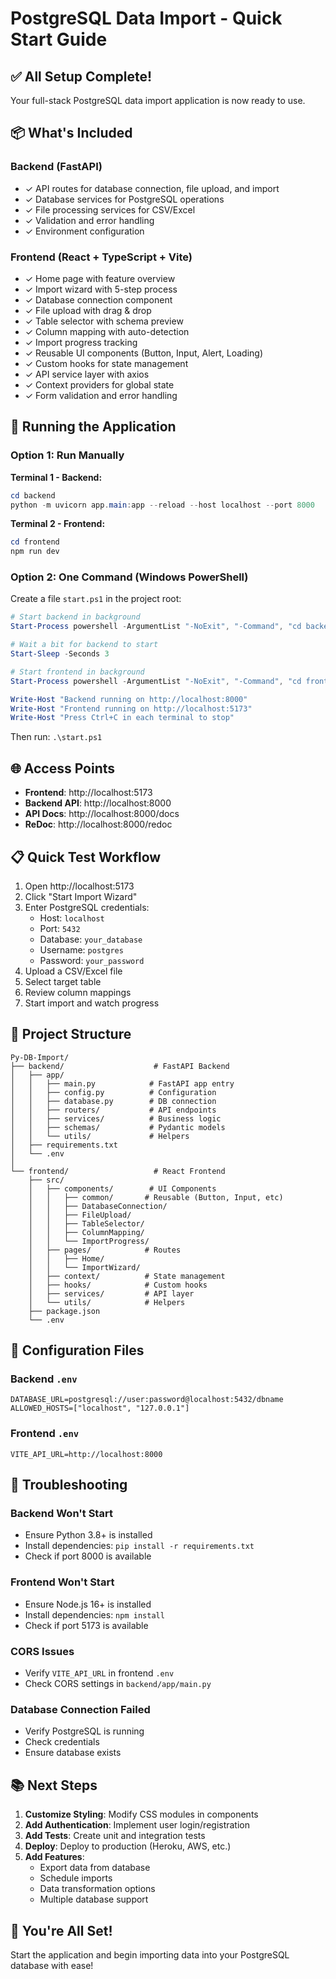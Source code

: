# PostgreSQL Data Import - Quick Start Guide

## ✅ All Setup Complete!

Your full-stack PostgreSQL data import application is now ready to use.

## 📦 What's Included

### Backend (FastAPI)
- ✓ API routes for database connection, file upload, and import
- ✓ Database services for PostgreSQL operations
- ✓ File processing services for CSV/Excel
- ✓ Validation and error handling
- ✓ Environment configuration

### Frontend (React + TypeScript + Vite)
- ✓ Home page with feature overview
- ✓ Import wizard with 5-step process
- ✓ Database connection component
- ✓ File upload with drag & drop
- ✓ Table selector with schema preview
- ✓ Column mapping with auto-detection
- ✓ Import progress tracking
- ✓ Reusable UI components (Button, Input, Alert, Loading)
- ✓ Custom hooks for state management
- ✓ API service layer with axios
- ✓ Context providers for global state
- ✓ Form validation and error handling

## 🚀 Running the Application

### Option 1: Run Manually

**Terminal 1 - Backend:**
```powershell
cd backend
python -m uvicorn app.main:app --reload --host localhost --port 8000
```

**Terminal 2 - Frontend:**
```powershell
cd frontend
npm run dev
```

### Option 2: One Command (Windows PowerShell)

Create a file `start.ps1` in the project root:
```powershell
# Start backend in background
Start-Process powershell -ArgumentList "-NoExit", "-Command", "cd backend; python -m uvicorn app.main:app --reload --host localhost --port 8000"

# Wait a bit for backend to start
Start-Sleep -Seconds 3

# Start frontend in background
Start-Process powershell -ArgumentList "-NoExit", "-Command", "cd frontend; npm run dev"

Write-Host "Backend running on http://localhost:8000"
Write-Host "Frontend running on http://localhost:5173"
Write-Host "Press Ctrl+C in each terminal to stop"
```

Then run: `.\start.ps1`

## 🌐 Access Points

- **Frontend**: http://localhost:5173
- **Backend API**: http://localhost:8000
- **API Docs**: http://localhost:8000/docs
- **ReDoc**: http://localhost:8000/redoc

## 📋 Quick Test Workflow

1. Open http://localhost:5173
2. Click "Start Import Wizard"
3. Enter PostgreSQL credentials:
   - Host: `localhost`
   - Port: `5432`
   - Database: `your_database`
   - Username: `postgres`
   - Password: `your_password`
4. Upload a CSV/Excel file
5. Select target table
6. Review column mappings
7. Start import and watch progress

## 🎨 Project Structure

```
Py-DB-Import/
├── backend/                    # FastAPI Backend
│   ├── app/
│   │   ├── main.py            # FastAPI app entry
│   │   ├── config.py          # Configuration
│   │   ├── database.py        # DB connection
│   │   ├── routers/           # API endpoints
│   │   ├── services/          # Business logic
│   │   ├── schemas/           # Pydantic models
│   │   └── utils/             # Helpers
│   ├── requirements.txt
│   └── .env
│
└── frontend/                   # React Frontend
    ├── src/
    │   ├── components/        # UI Components
    │   │   ├── common/       # Reusable (Button, Input, etc)
    │   │   ├── DatabaseConnection/
    │   │   ├── FileUpload/
    │   │   ├── TableSelector/
    │   │   ├── ColumnMapping/
    │   │   └── ImportProgress/
    │   ├── pages/            # Routes
    │   │   ├── Home/
    │   │   └── ImportWizard/
    │   ├── context/          # State management
    │   ├── hooks/            # Custom hooks
    │   ├── services/         # API layer
    │   └── utils/            # Helpers
    ├── package.json
    └── .env
```

## 🔧 Configuration Files

### Backend `.env`
```env
DATABASE_URL=postgresql://user:password@localhost:5432/dbname
ALLOWED_HOSTS=["localhost", "127.0.0.1"]
```

### Frontend `.env`
```env
VITE_API_URL=http://localhost:8000
```

## 🐛 Troubleshooting

### Backend Won't Start
- Ensure Python 3.8+ is installed
- Install dependencies: `pip install -r requirements.txt`
- Check if port 8000 is available

### Frontend Won't Start
- Ensure Node.js 16+ is installed
- Install dependencies: `npm install`
- Check if port 5173 is available

### CORS Issues
- Verify `VITE_API_URL` in frontend `.env`
- Check CORS settings in `backend/app/main.py`

### Database Connection Failed
- Verify PostgreSQL is running
- Check credentials
- Ensure database exists

## 📚 Next Steps

1. **Customize Styling**: Modify CSS modules in components
2. **Add Authentication**: Implement user login/registration
3. **Add Tests**: Create unit and integration tests
4. **Deploy**: Deploy to production (Heroku, AWS, etc.)
5. **Add Features**:
   - Export data from database
   - Schedule imports
   - Data transformation options
   - Multiple database support

## 🎉 You're All Set!

Start the application and begin importing data into your PostgreSQL database with ease!
